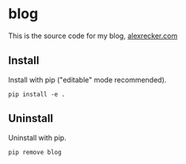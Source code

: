 # blog

This is the source code for my blog, [alexrecker.com]

[alexrecker.com]: https://www.alexrecker.com

## Install

Install with pip ("editable" mode recommended).

```shell
pip install -e .
```

## Uninstall

Uninstall with pip.

```shell
pip remove blog
```
